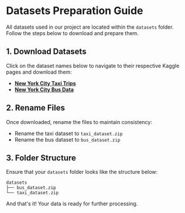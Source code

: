 # Datasets Preparation Guide

All datasets used in our project are located within the `datasets` folder. Follow the steps below to download and prepare them.

## 1. Download Datasets

Click on the dataset names below to navigate to their respective Kaggle pages and download them:

- [**New York City Taxi Trips**](https://www.kaggle.com/datasets/dhruvildave/new-york-city-taxi-trips-2019)
- [**New York City Bus Data**](https://www.kaggle.com/datasets/stoney71/new-york-city-transport-statistics)

## 2. Rename Files

Once downloaded, rename the files to maintain consistency:

- Rename the taxi dataset to `taxi_dataset.zip`
- Rename the bus dataset to `bus_dataset.zip`

## 3. Folder Structure

Ensure that your `datasets` folder looks like the structure below:

```
datasets
├── bus_dataset.zip
└── taxi_dataset.zip
```

And that's it! Your data is ready for further processing.
